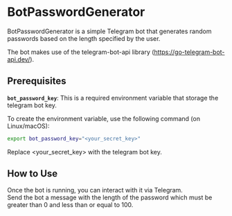 # BotPasswordGenerator

BotPasswordGenerator is a simple Telegram bot that generates random passwords based on the length specified by the user. 

The bot makes use of the telegram-bot-api library (https://go-telegram-bot-api.dev/).  


## Prerequisites
**`bot_password_key`**: This is a required environment variable that storage the telegram bot key.
  
To create the environment variable, use the following command (on Linux/macOS):
```bash
export bot_password_key="<your_secret_key>"
```

Replace <your_secret_key> with the telegram bot key.

## How to Use

Once the bot is running, you can interact with it via Telegram.  
Send the bot a message with the length of the password which must be greater than 0 and less than or equal to 100.


